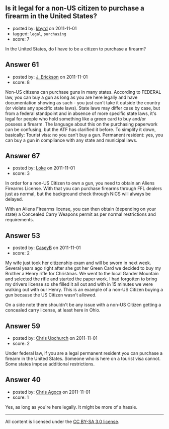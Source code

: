 ## Is it legal for a non-US citizen to purchase a firearm in the United States?

- posted by: [kbyrd](https://stackexchange.com/users/-1/37-kbyrd) on 2011-11-01
- tagged: `legal`, `purchasing`
- score: 7

In the United States, do I have to be a citizen to purchase a firearm?


## Answer 61

- posted by: [J. Erickson](https://stackexchange.com/users/-1/80-j-erickson) on 2011-11-01
- score: 8

Non-US citizens can purchase guns in many states. According to FEDERAL law, you can buy a gun as long as you are here legally and have documentation showing as such - you just can't take it outside the country (or violate any specific state laws). State laws may differ case by case, but from a federal standpoint and in absence of more specific state laws, it's legal for people who hold something like a green card to buy and/or possess a firearm. The language about this on the purchasing paperwork can be confusing, but the ATF has clarified it before. To simplify it down, basically: Tourist visa: no you can't buy a gun. Permanent resident: yes, you can buy a gun in compliance with any state and municipal laws.


## Answer 67

- posted by: [Loke](https://stackexchange.com/users/-1/72-loke) on 2011-11-01
- score: 3

In order for a non-US Citizen to own a gun, you need to obtain an Aliens Firearms License. With that you can purchase firearms through FFL dealers just as normal, but the background check through NICS will always be delayed. 

With an Aliens Firearms license, you can then obtain (depending on your state) a Concealed Carry Weapons permit as per normal restrictions and requirements.




## Answer 53

- posted by: [CaseyB](https://stackexchange.com/users/-1/46-caseyb) on 2011-11-01
- score: 2

My wife just took her citizenship exam and will be sworn in next week.   Several years ago right after she got her Green Card we decided to buy my Brother a Henry rifle for Christmas.  We went to the local Gander Mountain and selected the rifle and started the paper work.   I had forgotten to bring my drivers license so she filled it all out and with in 15 minutes we were walking out with our Henry.  This is an example of a non-US Citizen buying a gun because the US Citizen wasn't allowed.

On a side note there shouldn't be any issue with a non-US Citizen getting a concealed carry license, at least here in Ohio.


## Answer 59

- posted by: [Chris Upchurch](https://stackexchange.com/users/-1/79-chris-upchurch) on 2011-11-01
- score: 2

Under federal law, if you are a legal permanent resident you can purchase a firearm in the United States.  Someone who is here on a tourist visa cannot.  Some states impose additional restrictions.


## Answer 40

- posted by: [Chris Agocs](https://stackexchange.com/users/-1/12-chris-agocs) on 2011-11-01
- score: 1

Yes, as long as you're here legally. It might be more of a hassle.



---

All content is licensed under the [CC BY-SA 3.0 license](https://creativecommons.org/licenses/by-sa/3.0/).
